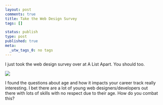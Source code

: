 ```yaml
--- 
layout: post
comments: true
title: Take the Web Design Survey
tags: []

status: publish
type: post
published: true
meta: 
  _utw_tags_0: no tags
---
```

I just took the web design survey over at A List Apart. You should too.

<a title="The Web Design Survey, 2007" href="http://alistapart.com/articles/webdesignsurvey"><img border="0" src="http://aneventapart.com/webdesignsurvey/templates/ala/images/i-took-the-2007-survey.gif" /></a>

I found the questions about age and how it impacts your career track really interesting. I bet there are a lot of young web designers/developers out there with lots of skills with no respect due to their age. How do you combat this?
